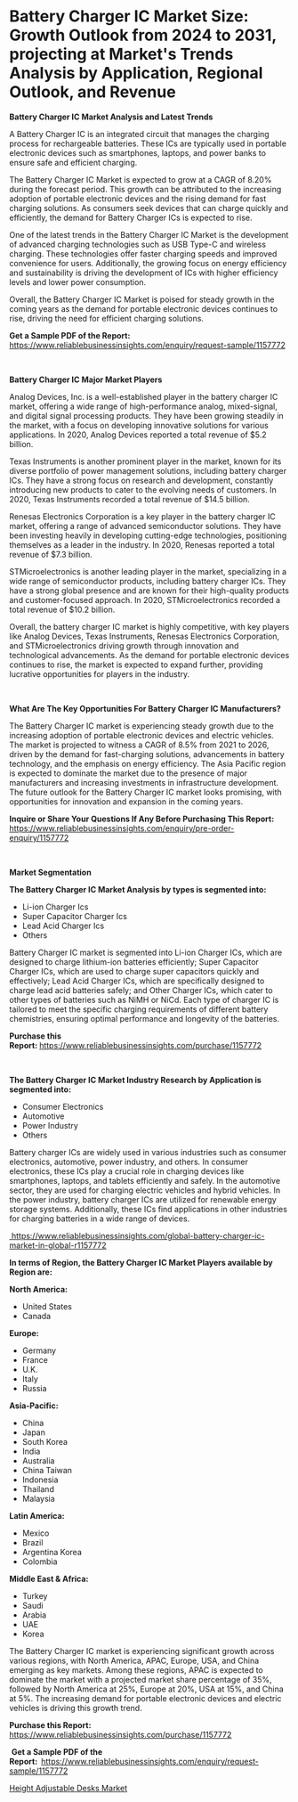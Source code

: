 <p><h1>Battery Charger IC Market Size: Growth Outlook from 2024 to 2031, projecting at Market's Trends Analysis by Application, Regional Outlook, and Revenue</h1></p><p><strong>Battery Charger IC Market Analysis and Latest Trends</strong></p>
<p><p>A Battery Charger IC is an integrated circuit that manages the charging process for rechargeable batteries. These ICs are typically used in portable electronic devices such as smartphones, laptops, and power banks to ensure safe and efficient charging.</p><p>The Battery Charger IC Market is expected to grow at a CAGR of 8.20% during the forecast period. This growth can be attributed to the increasing adoption of portable electronic devices and the rising demand for fast charging solutions. As consumers seek devices that can charge quickly and efficiently, the demand for Battery Charger ICs is expected to rise.</p><p>One of the latest trends in the Battery Charger IC Market is the development of advanced charging technologies such as USB Type-C and wireless charging. These technologies offer faster charging speeds and improved convenience for users. Additionally, the growing focus on energy efficiency and sustainability is driving the development of ICs with higher efficiency levels and lower power consumption.</p><p>Overall, the Battery Charger IC Market is poised for steady growth in the coming years as the demand for portable electronic devices continues to rise, driving the need for efficient charging solutions.</p></p>
<p><strong>Get a Sample PDF of the Report:&nbsp;</strong> <a href="https://www.reliablebusinessinsights.com/enquiry/request-sample/1157772">https://www.reliablebusinessinsights.com/enquiry/request-sample/1157772</a></p>
<p>&nbsp;</p>
<p><strong>Battery Charger IC Major Market Players</strong></p>
<p><p>Analog Devices, Inc. is a well-established player in the battery charger IC market, offering a wide range of high-performance analog, mixed-signal, and digital signal processing products. They have been growing steadily in the market, with a focus on developing innovative solutions for various applications. In 2020, Analog Devices reported a total revenue of $5.2 billion.</p><p>Texas Instruments is another prominent player in the market, known for its diverse portfolio of power management solutions, including battery charger ICs. They have a strong focus on research and development, constantly introducing new products to cater to the evolving needs of customers. In 2020, Texas Instruments recorded a total revenue of $14.5 billion.</p><p>Renesas Electronics Corporation is a key player in the battery charger IC market, offering a range of advanced semiconductor solutions. They have been investing heavily in developing cutting-edge technologies, positioning themselves as a leader in the industry. In 2020, Renesas reported a total revenue of $7.3 billion.</p><p>STMicroelectronics is another leading player in the market, specializing in a wide range of semiconductor products, including battery charger ICs. They have a strong global presence and are known for their high-quality products and customer-focused approach. In 2020, STMicroelectronics recorded a total revenue of $10.2 billion.</p><p>Overall, the battery charger IC market is highly competitive, with key players like Analog Devices, Texas Instruments, Renesas Electronics Corporation, and STMicroelectronics driving growth through innovation and technological advancements. As the demand for portable electronic devices continues to rise, the market is expected to expand further, providing lucrative opportunities for players in the industry.</p></p>
<p>&nbsp;</p>
<p><strong>What Are The Key Opportunities For Battery Charger IC Manufacturers?</strong></p>
<p><p>The Battery Charger IC market is experiencing steady growth due to the increasing adoption of portable electronic devices and electric vehicles. The market is projected to witness a CAGR of 8.5% from 2021 to 2026, driven by the demand for fast-charging solutions, advancements in battery technology, and the emphasis on energy efficiency. The Asia Pacific region is expected to dominate the market due to the presence of major manufacturers and increasing investments in infrastructure development. The future outlook for the Battery Charger IC market looks promising, with opportunities for innovation and expansion in the coming years.</p></p>
<p><strong>Inquire or Share Your Questions If Any Before Purchasing This Report:</strong> <a href="https://www.reliablebusinessinsights.com/enquiry/pre-order-enquiry/1157772">https://www.reliablebusinessinsights.com/enquiry/pre-order-enquiry/1157772</a></p>
<p>&nbsp;</p>
<p><strong>Market Segmentation</strong></p>
<p><strong>The Battery Charger IC Market Analysis by types is segmented into:</strong></p>
<p><ul><li>Li-ion Charger Ics</li><li>Super Capacitor Charger Ics</li><li>Lead Acid Charger Ics</li><li>Others</li></ul></p>
<p><p>Battery Charger IC market is segmented into Li-ion Charger ICs, which are designed to charge lithium-ion batteries efficiently; Super Capacitor Charger ICs, which are used to charge super capacitors quickly and effectively; Lead Acid Charger ICs, which are specifically designed to charge lead acid batteries safely; and Other Charger ICs, which cater to other types of batteries such as NiMH or NiCd. Each type of charger IC is tailored to meet the specific charging requirements of different battery chemistries, ensuring optimal performance and longevity of the batteries.</p></p>
<p><strong>Purchase this Report:&nbsp;</strong><a href="https://www.reliablebusinessinsights.com/purchase/1157772">https://www.reliablebusinessinsights.com/purchase/1157772</a></p>
<p>&nbsp;</p>
<p><strong>The Battery Charger IC Market Industry Research by Application is segmented into:</strong></p>
<p><ul><li>Consumer Electronics</li><li>Automotive</li><li>Power Industry</li><li>Others</li></ul></p>
<p><p>Battery charger ICs are widely used in various industries such as consumer electronics, automotive, power industry, and others. In consumer electronics, these ICs play a crucial role in charging devices like smartphones, laptops, and tablets efficiently and safely. In the automotive sector, they are used for charging electric vehicles and hybrid vehicles. In the power industry, battery charger ICs are utilized for renewable energy storage systems. Additionally, these ICs find applications in other industries for charging batteries in a wide range of devices.</p></p>
<p><a href="https://www.reliablebusinessinsights.com/global-battery-charger-ic-market-in-global-r1157772">&nbsp;https://www.reliablebusinessinsights.com/global-battery-charger-ic-market-in-global-r1157772</a></p>
<p><strong>In terms of Region, the Battery Charger IC Market Players available by Region are:</strong></p>
<p>
    <p> <strong> North America: </strong>
        <ul>
            <li>United States</li>
            <li>Canada</li>
        </ul>
        </p> 
    <p> <strong> Europe: </strong>
        <ul>
            <li>Germany</li>
            <li>France</li>
            <li>U.K.</li>
            <li>Italy</li>
            <li>Russia</li>
        </ul>
        </p> 
    <p> <strong> Asia-Pacific: </strong>
        <ul>
            <li>China</li>
            <li>Japan</li>
            <li>South Korea</li>
            <li>India</li>
            <li>Australia</li>
            <li>China Taiwan</li>
            <li>Indonesia</li>
            <li>Thailand</li>
            <li>Malaysia</li>
        </ul>
        </p> 
    <p> <strong> Latin America: </strong>
        <ul>
            <li>Mexico</li>
            <li>Brazil</li>
            <li>Argentina Korea</li>
            <li>Colombia</li>
        </ul>
        </p> 
    <p> <strong> Middle East & Africa: </strong>
        <ul>
            <li>Turkey</li>
            <li>Saudi</li>
            <li>Arabia</li>
            <li>UAE</li>
            <li>Korea</li>
        </ul>
    </p>
    </p>
<p><p>The Battery Charger IC market is experiencing significant growth across various regions, with North America, APAC, Europe, USA, and China emerging as key markets. Among these regions, APAC is expected to dominate the market with a projected market share percentage of 35%, followed by North America at 25%, Europe at 20%, USA at 15%, and China at 5%. The increasing demand for portable electronic devices and electric vehicles is driving this growth trend.</p></p>
<p><strong>Purchase this Report: </strong><a href="https://www.reliablebusinessinsights.com/purchase/1157772">https://www.reliablebusinessinsights.com/purchase/1157772</a></p>
<p>&nbsp;<strong>Get a Sample PDF of the Report:&nbsp;&nbsp;</strong><a href="https://www.reliablebusinessinsights.com/enquiry/request-sample/1157772">https://www.reliablebusinessinsights.com/enquiry/request-sample/1157772</a></p>
<p><strong></strong></p>
<p><p><a href="https://github.com/goldilocks06/Market-Research-Report-List-1/blob/main/height-adjustable-desks-market.md">Height Adjustable Desks Market</a></p></p>